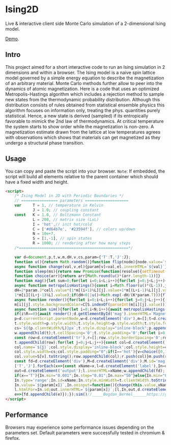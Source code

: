 # Ising2D
Live & interactive client side Monte Carlo simulation of a 2-dimensional Ising model. 


[Demo](https://codepen.io/b0-b/full/poRGmmv).


## Intro
This project aimed for a short interactive code to run an Ising simulation in 2 dimensions and within a browser. The Ising model is a naive spin lattice model governed by a simple energy equation to describe the magnetization of an arbitrary material. Monte Carlo methods further allow to peer into the dynamics of atomic magnetization. Here is a code that uses an optimized Metropolis-Hastings algorithm which includes a rejection method to sample new states from the thermodynamic probability distribution. Although this distribution consists of rules obtained from statistical ensemble physics this algorithm focuses on information only, treating the phys. quantities purely statistical. Hence, a new state is derived (sampled) if its entropically favorable to mimick the 2nd law of thermodynamics. At critical temperature the system starts to show order while the magnetization is non-zero. A magnetization estimate drawn from the lattice at low temperatures agrees with observations which shows that materials can get magnetized as they undergo a structural phase transition.

## Usage

You can copy and paste the script into your browser. 
`Note`: If embedded, the script will build all elements
relative to the parent container which should have a fixed width and height.
```html
<script>
    /* Ising Model in 2D with Periodic Boundaries */
    // ================ parameters ===================
    var     T = 1, // temperature in Kelvin
            J = 1.0; // coupling constant
    const   K = 1.0, // Boltzmann Constant
            L = 200, // matrix size (LxL)
            I = 'hot',// init hot/cold
            C = ['#d64b7e', '#23594f'], // colors up/down
            N = 10e+7,
            S = [1,-1], // spin states
            R = 1000; // rendering after how many steps
    /*================================================*/

    var d=document,p,t,w,m,dH,v,cs,param={'T':T,'J':J};
    function u(){return Math.random()}function flip(node){node.value=`${-node.value}`}
    async function change(val,v,el){param[v]=val,el.innerHTML=`${val}`};
    function sleep(ms){return new Promise(function(resolve){setTimeout(()=>{resolve(0)},ms)})}
    function choice(arr){return arr[Math.round(u()*(arr.length-1))]}
    function mag(){let sum=0;for(let i=0;i<L;i++){for(let j=0;j<L;j++){sum+=parseFloat(m[i][j].value)}}return sum/L**2}
    async function metropolisHastings(){const i=Math.floor(u()*(L-1)),j=Math.floor(u()*(L-1)),cell=m[i][j],
    dH=2*param.J*cell.value*(1*m[(i+1)%L][j].value+1*m[(L+i-1)%L][j].value+1*m[i][(j+1)%L].value+
    1*m[i][(L+j-1)%L].value);if(dH<0||u()<Math.exp(-dH/(K*param.T))){flip(cell)}}
    async function render(){for(let i=0;i<L;i++){for(let j=0;j<L;j++){
    m[i][j].style.backgroundColor=C[S.indexOf(parseInt(m[i][j].value))]}}await sleep(5)}
    async function sim(){for(let i=0;i<N;i++){await metropolisHastings()
    if(i%R==0){await render();d.getElementById('mag').innerHTML=`Magnetization: ${mag()}`}}} 
    p=d.currentScript.parentNode,w=d.createElement('div'),m=[];t=d.createElement('table'); 
    t.style.width=p.style.width;t.style.height=p.style.width;t.style.fontSize="0";
    cs=`${(p.clientWidth/L)}px`;t.style.display="inline-block";p.appendChild(w); 
    w.appendChild(t);t.cellSpacing='0';t.style.padding='0';for(let i=0;i<L;++i){
    const row=d.createElement('tr'),r=[];row.style.borderSpacing='0';row.style.borderCollapse='collapse';
    t.appendChild(row);for(let j=0;j<L;j++){const col=d.createElement('td'); 
    col.name=`${j}`;col.style.display='inline-block';col.style.height=cs;
    col.style.width=cs;col.style.padding="0";if(I=='hot'){v=choice([0,1])}else{v=1}
    col.value=S[v].toString();row.appendChild(col);r.push(col)}m.push(r)} 
    const fd=d.createElement('div'),M=d.createElement('div');M.id='mag'; fd.appendChild(M);
    ['T','J'].forEach(x=>{const xName=x,l=d.createElement('label'),In=d.createElement('input'),
    out=d.createElement('output');l.innerHTML=xName;w.appendChild(fd); 
    if(x=='T'){In.min="0.001";In.step="0.01";In.max="50"}else{In.min="0.0001";In.step="0.0001";In.max="10"}
    In.type='range';In.id=xName;In.style.minWidth=t.clientWidth.toString()+'px';
    In.value=`${param[x]}`,In.oninput=function(){change(this.value,xName,out)};
    l.htmlFor=In.id;out.innerHTML=`${param[x]}`;[l,In,out,d.createElement('br')].forEach(
    e=>{fd.appendChild(e)});});sim()//_____Bogdan_Bermel______https://github.com/B0-B/________
</script>
```

## Performance
Browsers may experience some performance issues depending on the parameters set.
Default parameters were successfully tested in chromium & firefox.